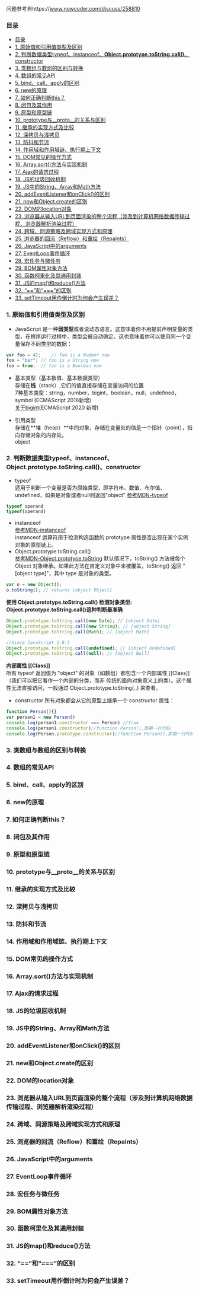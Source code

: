  问题参考自https://www.nowcoder.com/discuss/258810  

### 目录
- [目录](#目录)
- [1. 原始值和引用值类型及区别](#1-原始值和引用值类型及区别)
- [2. 判断数据类型typeof、instanceof、**Object.prototype.toString.call()**、constructor](#2-判断数据类型typeofinstanceofobjectprototypetostringcallconstructor)
- [3. 类数组与数组的区别与转换](#3-类数组与数组的区别与转换)
- [4. 数组的常见API](#4-数组的常见api)
- [5. bind、call、apply的区别](#5-bindcallapply的区别)
- [6. new的原理](#6-new的原理)
- [7. 如何正确判断this？](#7-如何正确判断this)
- [8. 闭包及其作用](#8-闭包及其作用)
- [9. 原型和原型链](#9-原型和原型链)
- [10. prototype与__proto__的关系与区别](#10-prototype与__proto__的关系与区别)
- [11. 继承的实现方式及比较](#11-继承的实现方式及比较)
- [12. 深拷贝与浅拷贝](#12-深拷贝与浅拷贝)
- [13. 防抖和节流](#13-防抖和节流)
- [14. 作用域和作用域链、执行期上下文](#14-作用域和作用域链执行期上下文)
- [15. DOM常见的操作方式](#15-dom常见的操作方式)
- [16. Array.sort()方法与实现机制](#16-arraysort方法与实现机制)
- [17. Ajax的请求过程](#17-ajax的请求过程)
- [18. JS的垃圾回收机制](#18-js的垃圾回收机制)
- [19. JS中的String、Array和Math方法](#19-js中的stringarray和math方法)
- [20. addEventListener和onClick()的区别](#20-addeventlistener和onclick的区别)
- [21. new和Object.create的区别](#21-new和objectcreate的区别)
- [22. DOM的location对象](#22-dom的location对象)
- [23. 浏览器从输入URL到页面渲染的整个流程（涉及到计算机网络数据传输过程、浏览器解析渲染过程）](#23-浏览器从输入url到页面渲染的整个流程涉及到计算机网络数据传输过程浏览器解析渲染过程)
- [24. 跨域、同源策略及跨域实现方式和原理](#24-跨域同源策略及跨域实现方式和原理)
- [25. 浏览器的回流（Reflow）和重绘（Repaints）](#25-浏览器的回流reflow和重绘repaints)
- [26. JavaScript中的arguments](#26-javascript中的arguments)
- [27. EventLoop事件循环](#27-eventloop事件循环)
- [28. 宏任务与微任务](#28-宏任务与微任务)
- [29. BOM属性对象方法](#29-bom属性对象方法)
- [30. 函数柯里化及其通用封装](#30-函数柯里化及其通用封装)
- [31. JS的map()和reduce()方法](#31-js的map和reduce方法)
- [32. “==”和“===”的区别](#32-和的区别)
- [33. setTimeout用作倒计时为何会产生误差？](#33-settimeout用作倒计时为何会产生误差)

### 1. 原始值和引用值类型及区别  
- JavaScript 是一种**弱类型**或者说动态语言。这意味着你不用提前声明变量的类型，在程序运行过程中，类型会被自动确定。这也意味着你可以使用同一个变量保存不同类型的数据：  
```js
var foo = 42;    // foo is a Number now  
foo = "bar"; // foo is a String now  
foo = true;  // foo is a Boolean now  
```

- 基本类型（基本数值、基本数据类型）  
存储在**栈**（stack）,它们的值直接存储在变量访问的位置  
7种基本类型：string，number，bigint，boolean，null，undefined，symbol (ECMAScript 2016新增)   
[关于bigint](https://developer.mozilla.org/zh-CN/docs/Web/JavaScript/Reference/Global_Objects/BigInt)(ECMAScript 2020 新增)

- 引用类型  
存储在**堆（heap）**中的对象，存储在变量处的值是一个指针（point），指向存储对象的内存处。  
object  

### 2. 判断数据类型typeof、instanceof、**Object.prototype.toString.call()**、constructor  
- typeof  
  适用于判断一个变量是否为原始类型，即字符串、数值、布尔值、undefined，如果是对象或者null则返回"object"
[参考MDN-typeof](https://developer.mozilla.org/zh-CN/docs/Web/JavaScript/Reference/Operators/typeof)  
```js 
typeof operand
typeof(operand)
```
- instanceof   
 [参考MDN-instanceof](https://developer.mozilla.org/zh-CN/docs/Web/JavaScript/Reference/Operators/instanceof)  
instanceof 运算符用于检测构造函数的 prototype 属性是否出现在某个实例对象的原型链上。  
- Object.prototype.toString.call()  
  [参考MDN-Object.prototype.toString](https://developer.mozilla.org/zh-CN/docs/Web/JavaScript/Reference/Global_Objects/Object/toString)
默认情况下，toString() 方法被每个 Object 对象继承。如果此方法在自定义对象中未被覆盖，toString() 返回 "[object type]"，其中 type 是对象的类型。
```js
var o = new Object();
o.toString(); // returns [object Object]
```
**使用 Object.prototype.toString.call() 检测对象类型:**  
**Object.prototype.toString.call()这种判断最准确**
```js
Object.prototype.toString.call(new Date); // [object Date]
Object.prototype.toString.call(new String); // [object String]
Object.prototype.toString.call(Math); // [object Math]

//Since JavaScript 1.8.5
Object.prototype.toString.call(undefined); // [object Undefined]
Object.prototype.toString.call(null); // [object Null]
```
**内部属性 [[Class]]**  
所有 typeof 返回值为 "object" 的对象（如数组）都包含一个内部属性 [[Class]]（我们可以把它看作一个内部的分类，而非
传统的面向对象意义上的类）。这个属性无法直接访问，一般通过 Object.prototype.toString(..) 来查看。  
- constructor
所有对象都会从它的原型上继承一个 constructor 属性：  
```js
function Person(){}
var person1 = new Person()
console.log(person1.constructor === Person) //true
console.log(person1.constructor)//function Person(),即第一行代码
console.log(Person.prototype.constructor)//function Person(),即第一行代码
```

### 3. 类数组与数组的区别与转换  















### 4. 数组的常见API
### 5. bind、call、apply的区别
### 6. new的原理
### 7. 如何正确判断this？
### 8. 闭包及其作用
### 9. 原型和原型链
### 10. prototype与__proto__的关系与区别
### 11. 继承的实现方式及比较
### 12. 深拷贝与浅拷贝
### 13. 防抖和节流
### 14. 作用域和作用域链、执行期上下文
### 15. DOM常见的操作方式
### 16. Array.sort()方法与实现机制
### 17. Ajax的请求过程
### 18. JS的垃圾回收机制
### 19. JS中的String、Array和Math方法
### 20. addEventListener和onClick()的区别
### 21. new和Object.create的区别
### 22. DOM的location对象
### 23. 浏览器从输入URL到页面渲染的整个流程（涉及到计算机网络数据传输过程、浏览器解析渲染过程）
### 24. 跨域、同源策略及跨域实现方式和原理
### 25. 浏览器的回流（Reflow）和重绘（Repaints）
### 26. JavaScript中的arguments
### 27. EventLoop事件循环
### 28. 宏任务与微任务
### 29. BOM属性对象方法
### 30. 函数柯里化及其通用封装
### 31. JS的map()和reduce()方法
### 32. “==”和“===”的区别
### 33. setTimeout用作倒计时为何会产生误差？  

